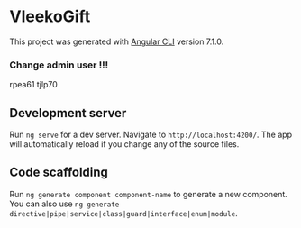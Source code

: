 # VleekoGift

This project was generated with [Angular CLI](https://github.com/angular/angular-cli) version 7.1.0.

### Change admin user !!!
rpea61
tjlp70

## Development server

Run `ng serve` for a dev server. Navigate to `http://localhost:4200/`. The app will automatically reload if you change any of the source files.

## Code scaffolding

Run `ng generate component component-name` to generate a new component. You can also use `ng generate directive|pipe|service|class|guard|interface|enum|module`.

